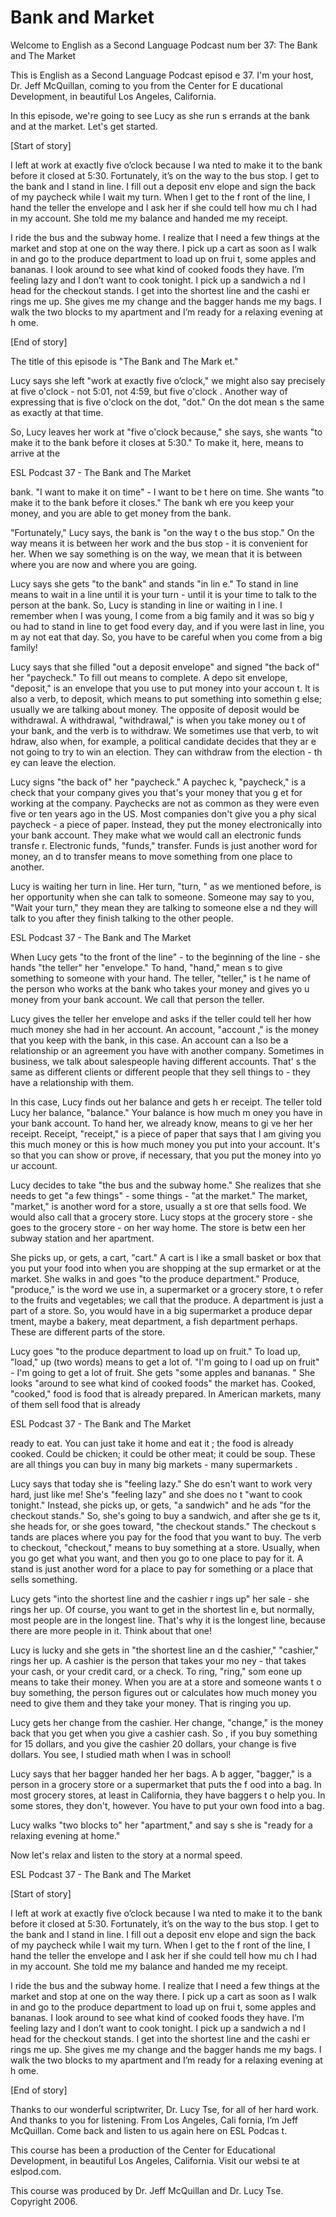 # Bank and Market

Welcome to English as a Second Language Podcast num ber 37: The Bank and The Market 

This is English as a Second Language Podcast episod e 37. I'm your host, Dr. Jeff McQuillan, coming to you from the Center for E ducational Development, in beautiful Los Angeles, California.  

In this episode, we're going to see Lucy as she run s errands at the bank and at the market. Let's get started. 

[Start of story] 

I left at work at exactly five o’clock because I wa nted to make it to the bank before it closed at 5:30.  Fortunately, it’s on the  way to the bus stop.  I get to the bank and I stand in line.  I fill out a deposit env elope and sign the back of my paycheck while I wait my turn.  When I get to the f ront of the line, I hand the teller the envelope and I ask her if she could tell how mu ch I had in my account.  She told me my balance and handed me my receipt.   

I ride the bus and the subway home.  I realize that  I need a few things at the market and stop at one on the way there.  I pick up  a cart as soon as I walk in and go to the produce department to load up on frui t, some apples and bananas. I look around to see what kind of cooked foods they  have.  I’m feeling lazy and I don’t want to cook tonight.  I pick up a sandwich a nd I head for the checkout stands.  I get into the shortest line and the cashi er rings me up.  She gives me my change and the bagger hands me my bags.  I walk the two blocks to my apartment and I’m ready for a relaxing evening at h ome. 

[End of story] 

The title of this episode is "The Bank and The Mark et." 

Lucy says she left "work at exactly five o’clock," we might also say precisely at five o'clock - not 5:01, not 4:59, but five o'clock .  Another way of expressing that is five o'clock on the dot, "dot."  On the dot mean s the same as exactly at that time. 

So, Lucy leaves her work at "five o'clock because,"  she says, she wants "to make it to the bank before it closes at 5:30."  To make it, here, means to arrive at the  

ESL Podcast 37 - The Bank and The Market  

bank.  "I want to make it on time" - I want to be t here on time.  She wants "to make it to the bank before it closes."  The bank wh ere you keep your money, and you are able to get money from the bank.   

"Fortunately," Lucy says, the bank is "on the way t o the bus stop."  On the way means it is between her work and the bus stop - it is convenient for her.  When we say something is on the way, we mean that it is between where you are now and where you are going. 

Lucy says she gets "to the bank" and stands "in lin e."  To stand in line means to wait in a line until it is your turn - until it is your time to talk to the person at the bank.  So, Lucy is standing in line or waiting in l ine.  I remember when I was young, I come from a big family and it was so big y ou had to stand in line to get food every day, and if you were last in line, you m ay not eat that day.  So, you have to be careful when you come from a big family!  

Lucy says that she filled "out a deposit envelope" and signed "the back of" her "paycheck."  To fill out means to complete.  A depo sit envelope, "deposit," is an envelope that you use to put money into your accoun t.  It is also a verb, to deposit, which means to put something into somethin g else; usually we are talking about money.  The opposite of deposit would  be withdrawal.  A withdrawal, "withdrawal," is when you take money ou t of your bank, and the verb is to withdraw.  We sometimes use that verb, to wit hdraw, also when, for example, a political candidate decides that they ar e not going to try to win an election.  They can withdraw from the election - th ey can leave the election. 

Lucy signs "the back of" her "paycheck."  A paychec k, "paycheck," is a check that your company gives you that's your money that you g et for working at the company.  Paychecks are not as common as they were even five or ten years ago in the US.  Most companies don't give you a phy sical paycheck - a piece of paper.  Instead, they put the money electronically into your bank account.  They make what we would call an electronic funds transfe r.  Electronic funds, "funds," transfer.  Funds is just another word for money, an d to transfer means to move something from one place to another. 

Lucy is waiting her turn in line.  Her turn, "turn, " as we mentioned before, is her opportunity when she can talk to someone.  Someone may say to you, "Wait your turn," they mean they are talking to someone else a nd they will talk to you after they finish talking to the other people. 

ESL Podcast 37 - The Bank and The Market  

When Lucy gets "to the front of the line" - to the beginning of the line - she hands "the teller" her "envelope."  To hand, "hand," mean s to give something to someone with your hand.  The teller, "teller," is t he name of the person who works at the bank who takes your money and gives yo u money from your bank account.  We call that person the teller. 

Lucy gives the teller her envelope and asks if the teller could tell her how much money she had in her account.  An account, "account ," is the money that you keep with the bank, in this case.  An account can a lso be a relationship or an agreement you have with another company.  Sometimes  in business, we talk about salespeople having different accounts.  That' s the same as different clients or different people that they sell things to - they  have a relationship with them. 

In this case, Lucy finds out her balance and gets h er receipt.  The teller told Lucy her balance, "balance."  Your balance is how much m oney you have in your bank account.  To hand her, we already know, means to gi ve her her receipt.  Receipt, "receipt," is a piece of paper that says that I am giving you this much money or this is how much money you put into your account.  It's so that you can show or prove, if necessary, that you put the money into yo ur account. 

Lucy decides to take "the bus and the subway home."   She realizes that she needs to get "a few things" - some things - "at the  market."  The market, "market," is another word for a store, usually a st ore that sells food.  We would also call that a grocery store.  Lucy stops at the grocery store - she goes to the grocery store - on her way home.  The store is betw een her subway station and her apartment. 

She picks up, or gets, a cart, "cart."  A cart is l ike a small basket or box that you put your food into when you are shopping at the sup ermarket or at the market. She walks in and goes "to the produce department."  Produce, "produce," is the word we use in, a supermarket or a grocery store, t o refer to the fruits and vegetables; we call that the produce.  A department  is just a part of a store.  So, you would have in a big supermarket a produce depar tment, maybe a bakery, meat department, a fish department perhaps.  These are different parts of the store. 

Lucy goes "to the produce department to load up on fruit."  To load up, "load," up (two words) means to get a lot of.  "I'm going to l oad up on fruit" - I'm going to get a lot of fruit.  She gets "some apples and bananas. "  She looks "around to see what kind of cooked foods" the market has.  Cooked,  "cooked," food is food that is already prepared.  In American markets, many of them sell food that is already  

ESL Podcast 37 - The Bank and The Market  

ready to eat.  You can just take it home and eat it ; the food is already cooked. Could be chicken; it could be other meat; it could be soup.  These are all things you can buy in many big markets - many supermarkets . 

Lucy says that today she is "feeling lazy."  She do esn't want to work very hard, just like me!  She's "feeling lazy" and she does no t "want to cook tonight." Instead, she picks up, or gets, "a sandwich" and he ads "for the checkout stands." So, she's going to buy a sandwich, and after she ge ts it, she heads for, or she goes toward, "the checkout stands."  The checkout s tands are places where you pay for the food that you want to buy.  The verb to  checkout, "checkout," means to buy something at a store.  Usually, when you go get what you want, and then you go to one place to pay for it.  A stand is just  another word for a place to pay for something or a place that sells something. 

Lucy gets "into the shortest line and the cashier r ings up" her sale - she rings her up.  Of course, you want to get in the shortest lin e, but normally, most people are in the longest line.  That's why it is the longest line, because there are more people in it.  Think about that one! 

Lucy is lucky and she gets in "the shortest line an d the cashier," "cashier," rings her up.  A cashier is the person that takes your mo ney - that takes your cash, or your credit card, or a check.  To ring, "ring," som eone up means to take their money.  When you are at a store and someone wants t o buy something, the person figures out or calculates how much money you  need to give them and they take your money.  That is ringing you up. 

Lucy gets her change from the cashier.  Her change,  "change," is the money back that you get when you give a cashier cash.  So , if you buy something for 15 dollars, and you give the cashier 20 dollars, your change is five dollars.  You see, I studied math when I was in school! 

Lucy says that her bagger handed her her bags.  A b agger, "bagger," is a person in a grocery store or a supermarket that puts the f ood into a bag.  In most grocery stores, at least in California, they have baggers t o help you.  In some stores, they don't, however.  You have to put your own food into  a bag. 

Lucy walks "two blocks to" her "apartment," and say s she is "ready for a relaxing evening at home."   

Now let's relax and listen to the story at a normal  speed. 

ESL Podcast 37 - The Bank and The Market  

 [Start of story] 

I left at work at exactly five o’clock because I wa nted to make it to the bank before it closed at 5:30.  Fortunately, it’s on the  way to the bus stop.  I get to the bank and I stand in line.  I fill out a deposit env elope and sign the back of my paycheck while I wait my turn.  When I get to the f ront of the line, I hand the teller the envelope and I ask her if she could tell how mu ch I had in my account.  She told me my balance and handed me my receipt.   

I ride the bus and the subway home.  I realize that  I need a few things at the market and stop at one on the way there.  I pick up  a cart as soon as I walk in and go to the produce department to load up on frui t, some apples and bananas. I look around to see what kind of cooked foods they  have.  I’m feeling lazy and I don’t want to cook tonight.  I pick up a sandwich a nd I head for the checkout stands.  I get into the shortest line and the cashi er rings me up.  She gives me my change and the bagger hands me my bags.  I walk the two blocks to my apartment and I’m ready for a relaxing evening at h ome. 

[End of story] 

Thanks to our wonderful scriptwriter, Dr. Lucy Tse,  for all of her hard work. And thanks to you for listening. From Los Angeles, Cali fornia, I’m Jeff McQuillan. Come back and listen to us again here on ESL Podcas t. 

This course has been a production of the Center for  Educational Development, in beautiful Los Angeles, California.  Visit our websi te at eslpod.com. 

This course was produced by Dr. Jeff McQuillan and Dr. Lucy Tse.  Copyright 2006.

